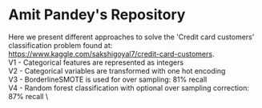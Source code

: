 # Amit Pandey's Repository
Here we present different approaches to solve the 'Credit card customers'
classification problem found at: https://www.kaggle.com/sakshigoyal7/credit-card-customers. \
V1  - Categorical features are represented as integers  \
V2 - Categorical variables are transformed with one hot encoding \
V3 - BorderlineSMOTE is used for over sampling: 81% recall  \
V4 - Random forest classification with optional over sampling correction: 87% recall  \
